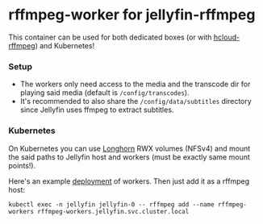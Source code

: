 # rffmpeg-worker for jellyfin-rffmpeg
This container can be used for both dedicated boxes (or with [hcloud-rffmpeg](https://github.com/aleksasiriski/hcloud-rffmpeg)) and Kubernetes!

### Setup

* The workers only need access to the media and the transcode dir for playing said media (default is `/config/transcodes`).
* It's recommended to also share the `/config/data/subtitles` directory since Jellyfin uses ffmpeg to extract subtitles.

### Kubernetes

On Kubernetes you can use [Longhorn](https://longhorn.io) RWX volumes (NFSv4) and mount the said paths to Jellyfin host and workers (must be exactly same mount points!).

Here's an example [deployment](https://github.com/aleksasiriski/rffmpeg-worker/blob/main/deployment.yaml) of workers. Then just add it as a rffmpeg host:
```
kubectl exec -n jellyfin jellyfin-0 -- rffmpeg add --name rffmpeg-workers rffmpeg-workers.jellyfin.svc.cluster.local
```
